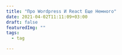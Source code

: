 ```yaml
---
title: "Про Wordpress И React Еще Немного"
date: 2021-04-02T11:11:09+03:00
draft: false
featuredImg: ""
tags:
  - tag

---
```

